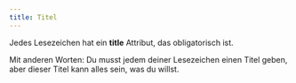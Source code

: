 ```yaml
---
title: Titel
---
```


Jedes Lesezeichen hat ein **title** Attribut, das obligatorisch ist.

Mit anderen Worten: Du musst jedem deiner Lesezeichen einen Titel geben, aber dieser Titel kann alles sein, was du willst.

